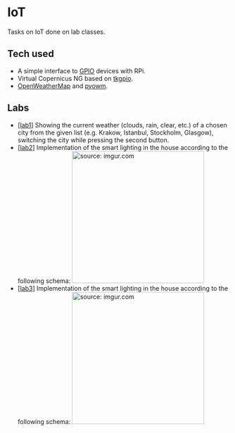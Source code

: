 # IoT
Tasks on IoT done on lab classes.

## Tech used
- A simple interface to [GPIO](https://github.com/gpiozero/gpiozero) devices with RPi.
- Virtual Copernicus NG based on [tkgpio](https://github.com/wallysalami/tkgpio).
- [OpenWeatherMap](https://openweathermap.org/api) and [pyowm](https://pyowm.readthedocs.io/en/latest/).

## Labs
- \[[lab1](https://github.com/xenoteo/IoT/tree/main/lab1)\] Showing the current weather (clouds, rain, clear, etc.) of a chosen city from the given list (e.g. Krakow, Istanbul, Stockholm, Glasgow), switching the city while pressing the second button.
- \[[lab2](https://github.com/xenoteo/IoT/tree/main/lab2)\] Implementation of the smart lighting in the house according to the following schema:
  <a href="https://imgur.com/P28jgMe"><img src="https://i.imgur.com/P28jgMe.png" title="source: imgur.com" height="300px"/></a>
- \[[lab3](https://github.com/xenoteo/IoT/tree/main/lab3)\] Implementation of the smart lighting in the house according to the following schema:
  <a href="https://imgur.com/RWqpBIt"><img src="https://i.imgur.com/RWqpBIt.png" title="source: imgur.com" height="300px"/></a>
